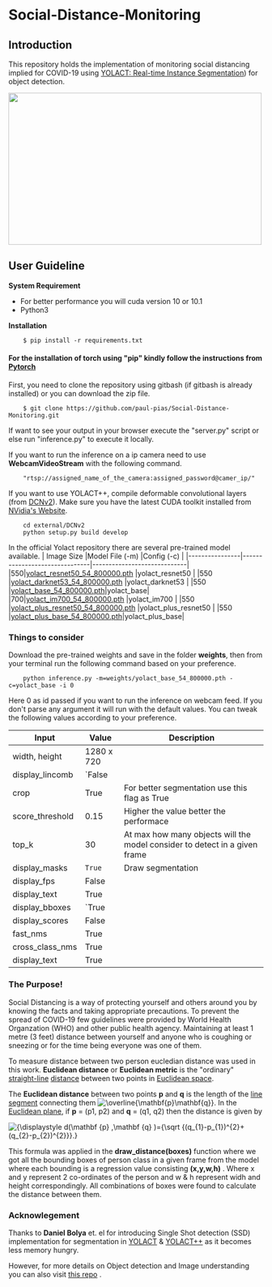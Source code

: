 # Social-Distance-Monitoring

## Introduction
This repository holds the implementation of monitoring social distancing implied for COVID-19 using  [YOLACT: Real-time Instance Segmentation](https://arxiv.org/abs/1904.02689)) for object detection. 

<img src="/data/social.gif?raw=true" width="500px" height="300px">

## User Guideline
**System Requirement**
- For better performance you will cuda version 10 or 10.1
 - Python3

**Installation**
```
    $ pip install -r requirements.txt
 ```
 #### For the installation of torch using "pip" kindly follow the instructions from [Pytorch](https://pytorch.org/)

First, you need to clone the repository using gitbash (if gitbash is already installed) or you can download the zip file.
```
    $ git clone https://github.com/paul-pias/Social-Distance-Monitoring.git
```

If want to see your output in your browser execute the "server.py" script or else run "inference.py" to execute it locally.

If you want to run the inference on a ip camera need to use **WebcamVideoStream** with the following command. 
```
    "rtsp://assigned_name_of_the_camera:assigned_password@camer_ip/"
```
If you want to use YOLACT++, compile deformable convolutional layers (from [DCNv2](https://github.com/CharlesShang/DCNv2/tree/pytorch_1.0)). Make sure you have the latest CUDA toolkit installed from [NVidia's Website](https://developer.nvidia.com/cuda-toolkit).
```
    cd external/DCNv2
    python setup.py build develop
```

In the official Yolact repository there are several pre-trained model available.
|    Image Size            |Model File (-m)                       |Config (-c)                   |
|----------------|-------------------------------|-----------------------------|
|550|[yolact_resnet50_54_800000.pth](https://drive.google.com/file/d/1yp7ZbbDwvMiFJEq4ptVKTYTI2VeRDXl0/view?usp=sharing)            |yolact_resnet50            |
|550          |[yolact_darknet53_54_800000.pth](https://drive.google.com/file/d/1dukLrTzZQEuhzitGkHaGjphlmRJOjVnP/view?usp=sharing)           |yolact_darknet53            |
|550          |[yolact_base_54_800000.pth](https://drive.google.com/file/d/1UYy3dMapbH1BnmtZU4WH1zbYgOzzHHf_/view?usp=sharing)|yolact_base|
|700|[yolact_im700_54_800000.pth](https://drive.google.com/file/d/1lE4Lz5p25teiXV-6HdTiOJSnS7u7GBzg/view?usp=sharing)            |yolact_im700            |
|550         |[yolact_plus_resnet50_54_800000.pth](https://drive.google.com/file/d/1ZPu1YR2UzGHQD0o1rEqy-j5bmEm3lbyP/view?usp=sharing)            |yolact_plus_resnet50            |
|550          |[yolact_plus_base_54_800000.pth](https://drive.google.com/file/d/15id0Qq5eqRbkD-N3ZjDZXdCvRyIaHpFB/view?usp=sharing)|yolact_plus_base|


### Things to consider

Download the pre-trained weights and save in the folder **weights**, then from your terminal run the following command based on your preference.

```
    python inference.py -m=weights/yolact_base_54_800000.pth -c=yolact_base -i 0
```
Here 0 as id passed if you want to run the inference on webcam feed. If you don't parse any argument it will run with the default values. You can tweak the following values according to your preference. 


|      Input          |Value                        |Description                         |
|----------------|-------------------------------|-----------------------------|
|width, height |1280 x 720 |              
|display_lincomb         |`False             
|crop          |True 	| For better segmentation use this flag as True
|score_threshold |0.15  | Higher the value better the performace          
|top_k         | 30     | At max how many objects will the model consider to detect in a given frame        
|display_masks          |`True` | Draw segmentation 
|display_fps |False                        
|display_text          |True
|display_bboxes         |`True             
|display_scores           |False
|fast_nms |True            
|cross_class_nms         | True             
|display_text          |True

###  The Purpose!
Social Distancing is a way of protecting yourself and others around you by knowing the facts and taking appropriate precautions. To prevent the spread of COVID-19 few guidelines were provided by World Health Organzation (WHO) and other public health agency. Maintaining at least 1 metre (3 feet) distance between yourself and anyone who is coughing or sneezing or for the time being everyone was one of them. 

 
To measure distance between two person eucledian distance was used in this work. **Euclidean distance** or **Euclidean metric** is the "ordinary" [straight-line](https://en.wikipedia.org/wiki/Straight_line "Straight line")  [distance](https://en.wikipedia.org/wiki/Distance "Distance") between two points in [Euclidean space](https://en.wikipedia.org/wiki/Euclidean_space "Euclidean space"). 

The **Euclidean distance** between two points **p** and **q** is the length of the [line segment](https://en.wikipedia.org/wiki/Line_segment "Line segment") connecting them ![\overline{\mathbf{p}\mathbf{q}}](https://wikimedia.org/api/rest_v1/media/math/render/svg/6d397a90d8e00a9fbb6e7eb908cda31009fde6ee).
In the [Euclidean plane](https://en.wikipedia.org/wiki/Euclidean_plane "Euclidean plane"), if **p** = (p1, p2) and **q** = (q1, q2) then the distance is given by

![{\displaystyle d(\mathbf {p} ,\mathbf {q} )={\sqrt {(q_{1}-p_{1})^{2}+(q_{2}-p_{2})^{2}}}.}](https://wikimedia.org/api/rest_v1/media/math/render/svg/4febdae84cbc320c19dd13eac5060a984fd438d8)

This formula was applied in the **draw_distance(boxes)** function where we got all the bounding boxes of person class in a given frame from the model where each bounding is a regression value consisting **(x,y,w,h)** . Where x and y represent 2 co-ordinates of the person and w & h represent widh and height correspondingly. All combinations of boxes were found to calculate the distance between them. 

### Acknowlegement 
Thanks to **Daniel Bolya** et. el for introducing Single Shot detection (SSD) implementation for segmentation in  [YOLACT](https://arxiv.org/abs/1904.02689) & [YOLACT++](https://arxiv.org/abs/1912.06218) as it becomes less memory hungry. 

However, for more details on Object detection and Image understanding you can also visit [this repo](https://github.com/paul-pias/Object-Detection-and-Distance-Measurement) .
